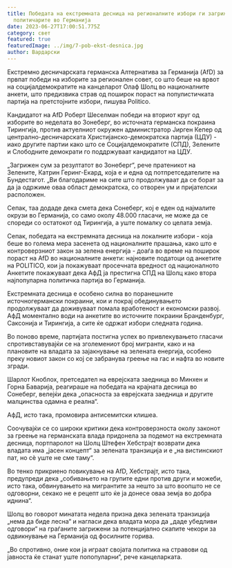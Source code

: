 ```yaml
---
title: Победата на екстремната десница на регионалните избори ги загрижи
  политичарите во Германија
date: 2023-06-27T17:00:51.775Z
category: свет
featured: true
featuredImage: ../img/7-pob-ekst-desnica.jpg
author: Вардарски
---
```

Екстремно десничарската германска Алтернатива за Германија (AfD) за првпат победи на изборите за регионален совет, со што беше на врвот на социјалдемократите на канцеларот Олаф Шолц во националните анкети, што предизвика страв од поширок пораст на популистичката партија на претстојните избори, пишува Politico.

Кандидатот на AfD Роберт Шеселман победи на вториот круг од изборите во неделата во Зонеберг, во источната германска покраина Тирингија, против актуелниот окружен администратор Јирген Кепер од централно-десничарската Христијанско-демократска партија (ЦДУ) - иако другите партии како што се Социјалдемократите (СПД), Зелените и Слободните демократи го поддржуваат кандидатот на ЦДУ.

„Загрижен сум за резултатот во Зонеберг“, рече пратеникот на Зелените, Катрин Геринг-Екард, која е и една од потпретседателите на Бундестагот. „Ви благодариме на сите што продолжуваат да се борат за да ја одржиме оваа област демократска, со отворен ум и пријателски расположен.

Сепак, таа додаде дека смета дека Сонеберг, кој е еден од најмалите окрузи во Германија, со само околу 48.000 гласачи, не може да се спореди со остатокот од Тирингија, а уште помалку со целата земја.

Сепак, победата на екстремната десница на локалните избори - која беше во голема мера засенета од националните прашања, како што е контроверзниот закон за зелена енергија - доаѓа во време на поширок пораст на AfD во националните анкети: најновите податоци од анкетите на POLITICO, кои ја покажуваат просечната вредност од националното Анкетите покажуваат дека АфД ја престигна СПД на Шолц како втора најпопуларна политичка партија во Германија.

Екстремната десница е особено силна во поранешните источногермански покраини, кои и покрај обединувањето продолжуваат да доживуваат помала вработеност и економски развој. АфД моментално води на анкетите во источните покраини Бранденбург, Саксонија и Тирингија, а сите ќе одржат избори следната година.

Во поново време, партијата постигна успех во привлекувањето гласачи спротивставувајќи се на зголемениот број мигранти, како и на плановите на владата за зајакнување на зелената енергија, особено преку новиот закон со кој се забранува греење на гас и нафта во новите згради.

Шарлот Кноблох, претседател на еврејската заедница во Минхен и Горна Баварија, реагираше на победата на крајната десница во Сонеберг, велејќи дека „опасноста за еврејската заедница и другите малцинства одамна е реална“.

АфД, исто така, промовира антисемитски клишеа.

Соочувајќи се со широки критики дека контроверзноста околу законот за греење на германската влада придонела за подемот на екстремната десница, портпаролот на Шолц Штефен Хебстрајт возврати дека владата има „јасен концепт“ за зелената транзиција и е „на вистинскиот пат, но сè уште не сме таму“.

Во тенко прикриено повикување на AfD, Хебстрајт, исто така, предупреди дека „собивањето на групите едни против други и можеби, исто така, обвинувањето на мигрантите за нешто за што воопшто не се одговорни, секако не е рецепт што ќе ја донесе оваа земја во добра иднина“.

Шолц во говорот минатата недела призна дека зелената транзиција „нема да биде лесна“ и нагласи дека владата мора да „даде убедливи одговори“ на граѓаните загрижени за потенцијално скапите чекори за одвикнување на Германија од фосилните горива.

„Во спротивно, оние кои ја играат својата политика на стравови од јавноста ќе станат уште попопуларни“, рече канцеларката.